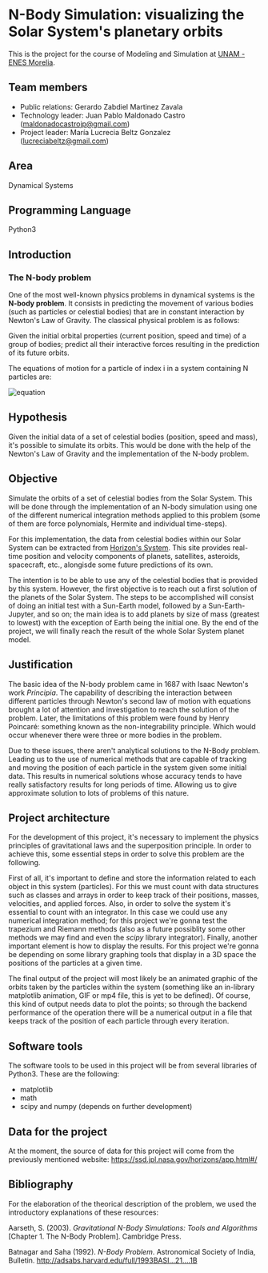 # N-Body Simulation: visualizing the Solar System's planetary orbits

This is the project for the course of Modeling and Simulation at [UNAM - ENES Morelia](https://www.enesmorelia.unam.mx/).

## Team members
- Public relations: Gerardo Zabdiel Martinez Zavala
- Technology leader: Juan Pablo Maldonado Castro (maldonadocastrojp@gmail.com)
- Project leader: María Lucrecia Beltz Gonzalez (lucreciabeltz@gmail.com)

## Area

Dynamical Systems

## Programming Language

Python3

## Introduction

### The N-body problem

One of the most well-known physics problems in dynamical systems is the **N-body problem**. It consists in predicting the movement of various bodies (such as particles or celestial bodies) that are in constant interaction by Newton's Law of Gravity. The classical physical problem is as follows:

Given the initial orbital properties (current position, speed and time) of a group of bodies; predict all their interactive forces resulting in the prediction of its future orbits.

The equations of motion for a particle of index i in a system containing N particles are:

![equation](https://latex.codecogs.com/gif.latex?\ddot{\textbf{r}}&space;=&space;-G\sum_{j=1;j\neq&space;i}^{N}\frac{m_j(\textbf{r}_i&space;-&space;\textbf{r}_j)}{|\textbf{r}_i&space;-&space;\textbf{r}_j|^3})


## Hypothesis 

Given the initial data of a set of celestial bodies (position, speed and mass), it's possible to simulate its orbits. This would be done with the help of the Newton's Law of Gravity and the implementation of the N-body problem. 

## Objective

Simulate the orbits of a set of celestial bodies from the Solar System. This will be done through the implementation of an N-body simulation using one of the different numerical integration methods applied to this problem (some of them are force polynomials, Hermite and individual time-steps).

For this implementation, the data from celestial bodies within our Solar System can be extracted from [Horizon's System](https://ssd.jpl.nasa.gov/horizons/app.html#/). This site provides real-time position and velocity components of planets, satellites, asteroids, spacecraft, etc., alongisde some future predictions of its own.

The intention is to be able to use any of the celestial bodies that is provided by this system. However, the first objective is to reach out a first solution of the planets of the Solar System. The steps to be accomplished will consist of doing an initial test with a Sun-Earth model, followed by a Sun-Earth-Jupyter, and so on; the main idea is to add planets by size of mass (greatest to lowest) with the exception of Earth being the initial one. By the end of the project, we will finally reach the result of the whole Solar System planet model.

## Justification

The basic idea of the N-body problem came in 1687 with Isaac Newton's work *Principia*. The capability of describing the interaction between different particles through Newton's second law of motion with equations brought a lot of attention and investigation to reach the solution of the problem. Later, the limitations of this problem were found by Henry Poincaré: something known as the non-integrability principle. Which would occur whenever there were three or more bodies in the problem.

Due to these issues, there aren't analytical solutions to the N-Body problem. Leading us to the use of numerical methods that are capable of tracking and moving the position of each particle in the system given some initial data. This results in numerical solutions whose accuracy tends to have really satisfactory results for long periods of time. Allowing us to give approximate solution to lots of problems of this nature.

## Project architecture

For the development of this project, it's necessary to implement the physics principles of gravitational laws and the superposition principle. In order to achieve this, some essential steps in order to solve this problem are the following. 

First of all, it's important to define and store the information related to each object in this system (particles). For this we must count with data structures such as classes and arrays in order to keep track of their positions, masses, velocities, and applied forces. Also, in order to solve the system it's essential to count with an integrator. In this case we could use any numerical integration method; for this project we're gonna test the trapezium and Riemann methods (also as a future possiblity some other methods we may find and even the *scipy* library integrator). Finally, another important element is how to display the results. For this project we're gonna be depending on some library graphing tools that display in a 3D space the positions of the particles at a given time.

The final output of the project will most likely be an animated graphic of the orbits taken by the particles within the system (something like an in-library matplotlib animation, GIF or mp4 file, this is yet to be defined). Of course, this kind of output needs data to plot the points; so through the backend performance of the operation there will be a numerical output in a file that keeps track of the position of each particle through every iteration.

## Software tools
The software tools to be used in this project will be from several libraries of Python3. These are the following:
* matplotlib
* math
* scipy and numpy (depends on further development)

## Data for the project
At the moment, the source of data for this project will come from the previously mentioned website: https://ssd.jpl.nasa.gov/horizons/app.html#/


## Bibliography

For the elaboration of the theorical description of the problem, we used the introductory explanations of these resources:

Aarseth, S. (2003). *Gravitational N-Body Simulations: Tools and Algorithms* [Chapter 1. The N-Body Problem]. Cambridge Press.

Batnagar and Saha (1992). *N-Body Problem*. Astronomical Society of India, Bulletin. http://adsabs.harvard.edu/full/1993BASI...21....1B 
